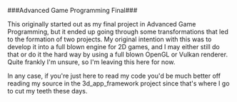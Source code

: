 ###Advanced Game Programming Final###

This originally started out as my final project in Advanced Game Programming,
but it ended up going through some transformations that led to the formation of
two projects. My original intention with this was to develop it into a full
blown engine for 2D games, and I may either still do that or do it the hard way
by using a full blown OpenGL or Vulkan renderer. Quite frankly I'm unsure, so
I'm leaving this here for now.

In any case, if you're just here to read my code you'd be much better off
reading my source in the 3d_app_framework project since that's where I go to cut
my teeth these days.
